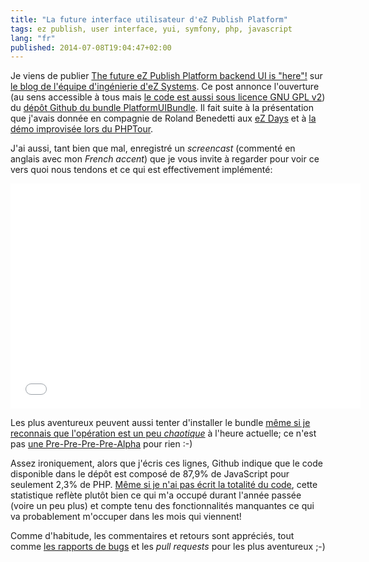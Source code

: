 ```yaml
---
title: "La future interface utilisateur d'eZ Publish Platform"
tags: ez publish, user interface, yui, symfony, php, javascript
lang: "fr"
published: 2014-07-08T19:04:47+02:00
---
```


Je viens de publier [The future eZ Publish Platform backend UI is
"here"!](http://share.ez.no/blogs/core-development-team/the-future-ez-publish-platform-backend-ui-is-here)
sur [le blog de l'équipe d'ingénierie d'eZ Systems](http://share.ez.no/blogs/core-development-team/). Ce post annonce l'ouverture
(au sens accessible à tous mais [le code est aussi sous licence GNU GPL
v2](https://github.com/ezsystems/PlatformUIBundle/blob/master/LICENSE)) du
[dépôt Github du bundle
PlatformUIBundle](https://github.com/ezsystems/PlatformUIBundle). Il fait suite à la
présentation que j'avais donnée en compagnie de Roland Benedetti aux [eZ
Days](https://ezdays.ez.no/) et
à [la démo improvisée lors du
PHPTour](https://twitter.com/afup/status/481386967238971393).

J'ai aussi, tant bien que mal, enregistré un *screencast* (commenté en anglais
avec mon *French accent*) que je vous invite à regarder pour voir ce vers quoi
nous tendons et ce qui est effectivement implémenté:

<div class="object-center">
<iframe width="560" height="360" src="//www.youtube.com/embed/veSJaUJV61Y?rel=0"
frameborder="0" allowfullscreen></iframe>
</div>

Les plus aventureux peuvent aussi tenter d'installer le bundle [même si je
reconnais que l'opération est un peu
*chaotique*](https://github.com/ezsystems/PlatformUIBundle/blob/master/README.md#installation)
à l'heure actuelle; ce n'est pas [une
Pre-Pre-Pre-Pre-Alpha](https://twitter.com/andrerom/status/481380915114180608) pour rien :-)

Assez ironiquement, alors que j'écris ces lignes, Github indique que le code
disponible dans le dépôt est composé de 87,9% de JavaScript pour seulement 2,3%
de PHP. [Même si je n'ai pas écrit la totalité du
code](https://github.com/ezsystems/PlatformUIBundle/graphs/contributors), cette
statistique reflète plutôt bien ce qui m'a occupé durant l'année passée (voire
un peu plus) et compte tenu des fonctionnalités manquantes ce qui va
probablement m'occuper dans les mois qui viennent!

Comme d'habitude, les commentaires et retours sont appréciés, tout comme [les
rapports de bugs](http://j.mp/platform-ui-issues) et les *pull requests* pour
les plus aventureux ;-)
